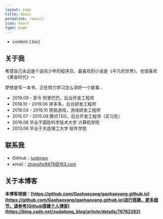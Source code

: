 ```yaml
---
layout: page
title: About
permalink: /about/
icon: heart
type: page
---
```


* content
{:toc}

## 关于我

希望自己永远是个追风少年的程序员，最喜欢的小说是《平凡的世界》，也很喜欢《黄金时代》～

梦想是写一本书，正在努力学习怎么讲好一个故事...

* 2019.09 - 至今 阿里巴巴，后台开发工程师
* 2018.10 - 2019.06 拼多多，后台研发工程师
* 2016.04 - 2018.10 网易游戏，游戏研发工程师
* 2015.07 - 2015.08 腾讯TEG，后台开发工程师（实习生）
* 2016.06 毕业于国防科学技术大学 计算机学院
* 2013.06 毕业于大连理工大学 软件学院

## 联系我

* GitHub：[luobowo](https://github.com/luobowo)
* email：zhangfei8978@163.com

## 关于本博客

**本博客根据：[https://github.com/Gaohaoyang/gaohaoyang.github.io](https://github.com/Gaohaoyang/gaohaoyang.github.io)进行搭建，更多细节，请参考[Github搭建个人博客](https://blog.csdn.net/xudailong_blog/article/details/78762262)**





